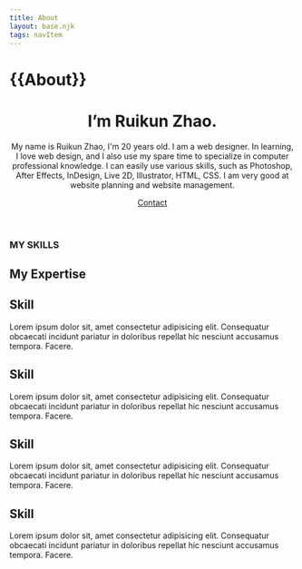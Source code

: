 ```yaml
---
title: About
layout: base.njk
tags: navItem
---
```

# {{About}}

  <header class="header container">
        <div class="circle"></div>
        <div class="row hero">
            <div class="col col-1">
                <h1>I’m<span class="highlight"> Ruikun Zhao.</span> </h1>
                <p>My name is Ruikun Zhao, I'm 20 years old. 
                    I am a web designer. In learning, I love web design, and I also use my spare time to specialize in computer professional knowledge. I can easily use various skills, such as Photoshop, After Effects, InDesign, Live 2D, Illustrator, HTML, CSS. I am very good at website planning and website management.</p>
                <a href="#" class="ctn">Contact</a>    
            </div>
            <div class="col col-2">
                <div class="hero-img">
                    <img src="/images/profile.png" alt="">
                </div>
            </div>
        </div>
    </header>

  <section class="skills container">
        <div class="title">
            <h3>MY SKILLS</h3>
            <h1>My Expertise</h1>
        </div>
        <div class="grid-wrapper">
            <div class="grid-box">
                <div class="icon-title">
                    <h2>Skill</h2>
                </div>
                <p> Lorem ipsum dolor sit, amet consectetur adipisicing elit. Consequatur obcaecati incidunt pariatur in doloribus repellat hic nesciunt accusamus tempora. Facere.</p>
            </div>
            <div class="grid-box">
                <div class="icon-title">
                    <h2>Skill</h2>
                </div>
                <p>Lorem ipsum dolor sit, amet consectetur adipisicing elit. Consequatur obcaecati incidunt pariatur in doloribus repellat hic nesciunt accusamus tempora. Facere.</p>
            </div>
            <div class="grid-box">
                <div class="icon-title">
                    <h2>Skill</h2>
                </div>
                <p>Lorem ipsum dolor sit, amet consectetur adipisicing elit. Consequatur obcaecati incidunt pariatur in doloribus repellat hic nesciunt accusamus tempora. Facere.</p>
            </div>
            <div class="grid-box">
                <div class="icon-title">
                    <h2>Skill</h2>
                </div>
                <p>Lorem ipsum dolor sit, amet consectetur adipisicing elit. Consequatur obcaecati incidunt pariatur in doloribus repellat hic nesciunt accusamus tempora. Facere.</p>
            </div>
        </div>
    </section>